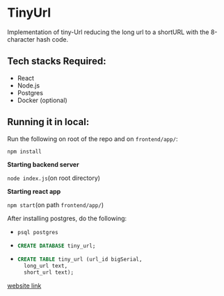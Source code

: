 # TinyUrl
  Implementation of tiny-Url reducing the long url to a shortURL with the 8-character hash code.

## **Tech stacks Required**:
- React
- Node.js
- Postgres
- Docker (optional)

## **Running it in local**:

Run the following on root of the repo and on `frontend/app/`:

```npm install```

**Starting backend server**

```node index.js```(on root directory)

**Starting react app**

```npm start```(on path `frontend/app/`)

After installing postgres, do the following:

- ```psql postgres```
- ```sql 
  CREATE DATABASE tiny_url;
    ```
- ```sql 
  CREATE TABLE tiny_url (url_id bigSerial,
    long_url text,
    short_url text);
    ```
  
[website link](tiny.anandhkishan.com)

